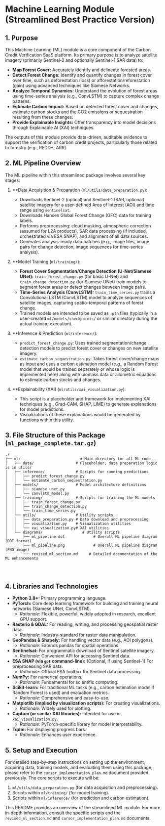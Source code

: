 # Machine Learning Module (Streamlined Best Practice Version)

## 1. Purpose

This Machine Learning (ML) module is a core component of the Carbon Credit Verification SaaS platform. Its primary purpose is to analyze satellite imagery (primarily Sentinel-2 and optionally Sentinel-1 SAR data) to:

*   **Map Forest Cover:** Accurately identify and delineate forested areas.
*   **Detect Forest Change:** Identify and quantify changes in forest cover over time, such as deforestation (loss) or afforestation/reforestation (gain) using advanced techniques like Siamese Networks.
*   **Analyze Temporal Dynamics:** Understand the evolution of forest areas using time-series analysis (e.g., ConvLSTM) to capture complex change patterns.
*   **Estimate Carbon Impact:** Based on detected forest cover and changes, estimate carbon stocks and the CO2 emissions or sequestration resulting from these changes.
*   **Provide Explainable Insights:** Offer transparency into model decisions through Explainable AI (XAI) techniques.

The outputs of this module provide data-driven, auditable evidence to support the verification of carbon credit projects, particularly those related to forestry (e.g., REDD+, ARR).

## 2. ML Pipeline Overview

The ML pipeline within this streamlined package involves several key stages:

1.  **Data Acquisition & Preparation (`ml/utils/data_preparation.py`):
    *   Downloads Sentinel-2 (optical) and Sentinel-1 (SAR, optional) satellite imagery for a user-defined Area of Interest (AOI) and time range using `sentinelsat`.
    *   Downloads Hansen Global Forest Change (GFC) data for training labels.
    *   Performs preprocessing: cloud masking, atmospheric correction (assumed for L2A products), SAR data processing (if included, orchestrated via ESA SNAP), and alignment of all data sources.
    *   Generates analysis-ready data patches (e.g., image tiles, image pairs for change detection, image sequences for time-series analysis).

2.  **Model Training (`ml/training/`):
    *   **Forest Cover Segmentation/Change Detection (U-Net/Siamese UNet):** `train_forest_change.py` (for basic U-Net) and `train_change_detection.py` (for Siamese UNet) train models to segment forest areas or detect changes between image pairs.
    *   **Time-Series Analysis (ConvLSTM):** `train_time_series.py` trains a Convolutional LSTM (ConvLSTM) model to analyze sequences of satellite images, capturing spatio-temporal patterns of forest change.
    *   Trained models are intended to be saved as `.pth` files (typically in a user-created `ml/models/checkpoints/` or similar directory during the actual training execution).

3.  **Inference & Prediction (`ml/inference/`):
    *   `predict_forest_change.py`: Uses trained segmentation/change detection models to predict forest cover or changes on new satellite imagery.
    *   `estimate_carbon_sequestration.py`: Takes forest cover/change maps as input and uses a carbon estimation model (e.g., a Random Forest model that would be trained separately or whose logic is implemented here) along with biomass data or allometric equations to estimate carbon stocks and changes.

4.  **Explainability (XAI) (`ml/utils/xai_visualization.py`):
    *   This script is a placeholder and framework for implementing XAI techniques (e.g., Grad-CAM, SHAP, LIME) to generate explanations for model predictions.
    *   Visualizations of these explanations would be generated by functions within this utility.

## 3. File Structure of this Package (`ml_package_complete.tar.gz`)

```
./
├── ml/                           # Main directory for all ML code
│   ├── data/                   # Placeholder; data preparation logic is in utils/
│   ├── inference/              # Scripts for running predictions
│   │   ├── predict_forest_change.py
│   │   └── estimate_carbon_sequestration.py
│   ├── models/                 # Model architecture definitions
│   │   ├── siamese_unet.py
│   │   └── convlstm_model.py
│   ├── training/               # Scripts for training the ML models
│   │   ├── train_forest_change.py
│   │   ├── train_change_detection.py
│   │   └── train_time_series.py
│   └── utils/                  # Utility scripts
│   │   ├── data_preparation.py # Data download and preprocessing
│   │   ├── visualization.py    # Visualization utilities
│   │   └── xai_visualization.py# XAI utilities
│   └── diagrams/                  # Utility scripts
│       ├── ml_pipeline.dot             # Overall ML pipeline diagram (DOT format)
        ├── ml_pipeline.png             # Overall ML pipeline diagram (PNG image)
        └── revised_ml_section.md     # Detailed documentation of the ML enhancements




```

## 4. Libraries and Technologies

*   **Python 3.8+:** Primary programming language.
*   **PyTorch:** Core deep learning framework for building and training neural networks (Siamese UNet, ConvLSTM).
    *   *Rationale:* Flexible, powerful, widely adopted in research, excellent GPU support.
*   **Rasterio & GDAL:** For reading, writing, and processing geospatial raster data.
    *   *Rationale:* Industry-standard for raster data manipulation.
*   **GeoPandas & Shapely:** For handling vector data (e.g., AOI polygons).
    *   *Rationale:* Extends pandas for spatial operations.
*   **Sentinelsat:** For programmatic download of Sentinel satellite imagery.
    *   *Rationale:* Convenient API for accessing Sentinel data.
*   **ESA SNAP (via `gpt` command-line):** (Optional, if using Sentinel-1) For preprocessing SAR data.
    *   *Rationale:* Official ESA toolbox for Sentinel data processing.
*   **NumPy:** For numerical operations.
    *   *Rationale:* Fundamental for scientific computing.
*   **Scikit-learn:** For traditional ML tasks (e.g., carbon estimation model if Random Forest is used) and evaluation metrics.
    *   *Rationale:* Comprehensive and easy-to-use.
*   **Matplotlib (implied by visualization scripts):** For creating visualizations.
    *   *Rationale:* Widely used for plotting.
*   **Captum (or similar XAI libraries):** Intended for use in `xai_visualization.py`.
    *   *Rationale:* PyTorch-specific library for model interpretability.
*   **Tqdm:** For displaying progress bars.
    *   *Rationale:* Enhances user experience.

## 5. Setup and Execution

For detailed step-by-step instructions on setting up the environment, acquiring data, training models, and evaluating them using this package, please refer to the `cursor_implementation_plan.md` document provided previously. The core scripts to execute will be:

1.  `ml/utils/data_preparation.py` (for data acquisition and preprocessing).
2.  Scripts within `ml/training/` (for model training).
3.  Scripts within `ml/inference/` (for prediction and carbon estimation).

This README provides an overview of the streamlined ML module. For more in-depth information, consult the specific scripts and the `revised_ml_section.md` and `cursor_implementation_plan.md` documents.
